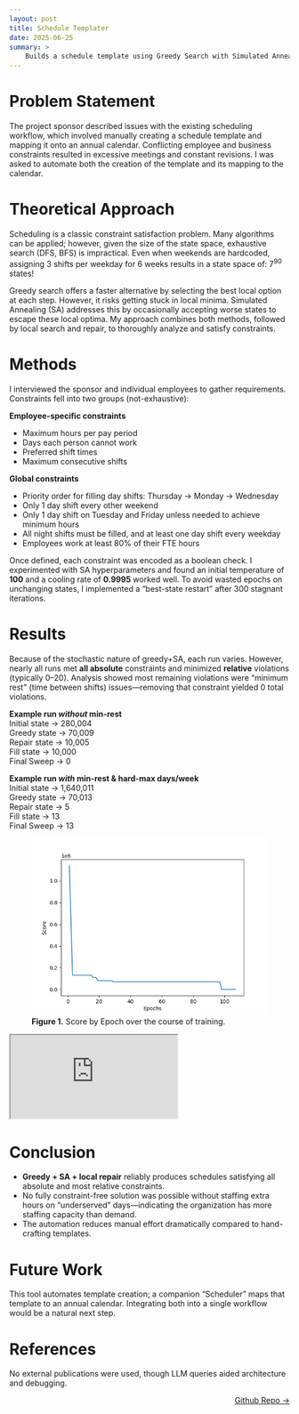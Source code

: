 ```yaml
---
layout: post
title: Schedule Templater
date: 2025-06-25
summary: >
    Builds a schedule template using Greedy Search with Simulated Annealing and Local Search and Repair
---
```


# Problem Statement  
The project sponsor described issues with the existing scheduling workflow, which involved manually creating a schedule template and mapping it onto an annual calendar. Conflicting employee and business constraints resulted in excessive meetings and constant revisions. I was asked to automate both the creation of the template and its mapping to the calendar.  

# Theoretical Approach
Scheduling is a classic constraint satisfaction problem. Many algorithms can be applied; however, given the size of the state space, exhaustive search (DFS, BFS) is impractical. Even when weekends are hardcoded, assigning 3 shifts per weekday for 6 weeks results in a state space of: 7<sup>90</sup> states!  

Greedy search offers a faster alternative by selecting the best local option at each step. However, it risks getting stuck in local minima. Simulated Annealing (SA) addresses this by occasionally accepting worse states to escape these local optima. My approach combines both methods, followed by local search and repair, to thoroughly analyze and satisfy constraints.  

# Methods  
I interviewed the sponsor and individual employees to gather requirements. Constraints fell into two groups (not-exhaustive):

**Employee-specific constraints**  
- Maximum hours per pay period  
- Days each person cannot work  
- Preferred shift times  
- Maximum consecutive shifts  

**Global constraints**  
- Priority order for filling day shifts: Thursday → Monday → Wednesday  
- Only 1 day shift every other weekend  
- Only 1 day shift on Tuesday and Friday unless needed to achieve minimum hours    
- All night shifts must be filled, and at least one day shift every weekday  
- Employees work at least 80% of their FTE hours  

Once defined, each constraint was encoded as a boolean check. I experimented with SA hyperparameters and found an initial temperature of **100** and a cooling rate of **0.9995** worked well. To avoid wasted epochs on unchanging states, I implemented a “best-state restart” after 300 stagnant iterations.  


# Results 
Because of the stochastic nature of greedy+SA, each run varies. However, nearly all runs met **all absolute** constraints and minimized **relative** violations (typically 0–20). Analysis showed most remaining violations were “minimum rest” (time between shifts) issues—removing that constraint yielded 0 total violations.

**Example run _without_ min-rest**  
Initial state -> 280,004  
Greedy state  -> 70,009  
Repair state  -> 10,005  
Fill state    -> 10,000  
Final Sweep   -> 0  

**Example run _with_ min-rest & hard-max days/week**  
Initial state -> 1,640,011  
Greedy state  -> 70,013  
Repair state  -> 5   
Fill state    -> 13  
Final Sweep   -> 13  

<figure>
  <img src="/assets/templater_Score_by_Epoch.png" alt="Score by Epoch chart showing improvement over training" />
  <figcaption><strong>Figure 1.</strong> Score by Epoch over the course of training.</figcaption>
</figure>  

<iframe src="https://docs.google.com/spreadsheets/d/e/2PACX-1vQxLQTOiOTLzzNsYAucwM9Viz4T1p1xftTfgd4nAkoKkbAAfXicVC4KvkHHQ-Sz2shk3b7LqDguAW7R/pubhtml?widget=true&amp;headers=false"></iframe>

# Conclusion  
- **Greedy + SA + local repair** reliably produces schedules satisfying all absolute and most relative constraints.  
- No fully constraint-free solution was possible without staffing extra hours on “underserved” days—indicating the organization has more staffing capacity than demand.  
- The automation reduces manual effort dramatically compared to hand-crafting templates.  

# Future Work  
This tool automates template creation; a companion “Scheduler” maps that template to an annual calendar. Integrating both into a single workflow would be a natural next step.  

# References  
No external publications were used, though LLM queries aided architecture and debugging.  

<a href="https://github.com/dmeverly/ScheduleTemplater?tab=readme-ov-file" style="display: block; text-align:right;" target = "_blank">  Github Repo -> </a>  
